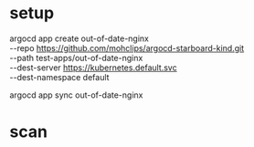 # setup



argocd app create out-of-date-nginx \
  --repo https://github.com/mohclips/argocd-starboard-kind.git \
  --path test-apps/out-of-date-nginx \
  --dest-server https://kubernetes.default.svc \
  --dest-namespace default
  
argocd app sync out-of-date-nginx


# scan


